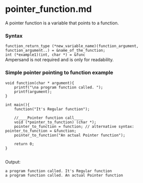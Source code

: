 # pointer_function.md

A pointer function is a variable that points to a function.

### Syntax
`function_return_type (*new_variable_name)(function_argument, function_argument..) = &name_of_the_function;`  
`int (*example1)(int, char *) = &func`  
Ampersand is not required and is only for readability.

### Simple pointer pointing to function example

```
void function(char * argument){
	printf("\na program function called. ");
	printf(argument);
}

int main(){
	function("It's Regular function");
	
	//____Pointer function call____
	void (*pointer_to_function) (char *);
	pointer_to_function = function; // alternative syntax:  pointer_to_function = &function;
	pointer_to_function("An actual Pointer function");
	
	return 0;
}


```

Output:
```
a program function called. It's Regular function
a program function called. An actual Pointer function
```
